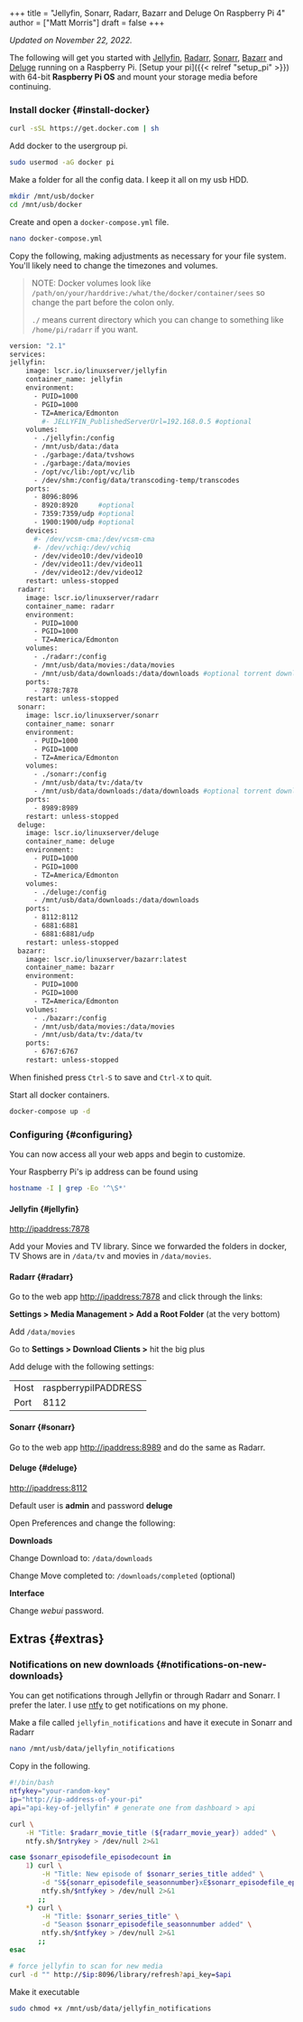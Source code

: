 +++
title = "Jellyfin, Sonarr, Radarr, Bazarr and Deluge On Raspberry Pi 4"
author = ["Matt Morris"]
draft = false
+++

_Updated on November 22, 2022._

The following will get you started with [Jellyfin](https://jellyfin.org/), [Radarr](https://radarr.video/), [Sonarr](https://sonarr.tv/), [Bazarr](https://www.bazarr.media/) and
[Deluge](https://www.deluge-torrent.org/) running on a Raspberry Pi. [Setup your pi]({{< relref "setup_pi" >}}) with 64-bit **Raspberry Pi OS** and
mount your storage media before continuing.


### Install docker {#install-docker}

```bash
curl -sSL https://get.docker.com | sh
```

Add docker to the usergroup pi.

```bash
sudo usermod -aG docker pi
```

Make a folder for all the config data. I keep it all on my usb HDD.

```bash
mkdir /mnt/usb/docker
cd /mnt/usb/docker
```

Create and open a `docker-compose.yml` file.

```bash
nano docker-compose.yml
```

Copy the following, making adjustments as necessary for your file system. You'll
likely need to change the timezones and volumes.

> NOTE: Docker volumes look like `/path/on/your/harddrive:/what/the/docker/container/sees` so change the part before the colon only.
>
> `./` means current directory which you can change to something like `/home/pi/radarr` if you want.

```bash
version: "2.1"
services:
jellyfin:
    image: lscr.io/linuxserver/jellyfin
    container_name: jellyfin
    environment:
      - PUID=1000
      - PGID=1000
      - TZ=America/Edmonton
        #- JELLYFIN_PublishedServerUrl=192.168.0.5 #optional
    volumes:
      - ./jellyfin:/config
      - /mnt/usb/data:/data
      - ./garbage:/data/tvshows
      - ./garbage:/data/movies
      - /opt/vc/lib:/opt/vc/lib
      - /dev/shm:/config/data/transcoding-temp/transcodes
    ports:
      - 8096:8096
      - 8920:8920     #optional
      - 7359:7359/udp #optional
      - 1900:1900/udp #optional
    devices:
      #- /dev/vcsm-cma:/dev/vcsm-cma
      #- /dev/vchiq:/dev/vchiq
      - /dev/video10:/dev/video10
      - /dev/video11:/dev/video11
      - /dev/video12:/dev/video12
    restart: unless-stopped
  radarr:
    image: lscr.io/linuxserver/radarr
    container_name: radarr
    environment:
      - PUID=1000
      - PGID=1000
      - TZ=America/Edmonton
    volumes:
      - ./radarr:/config
      - /mnt/usb/data/movies:/data/movies
      - /mnt/usb/data/downloads:/data/downloads #optional torrent downloads folder
    ports:
      - 7878:7878
    restart: unless-stopped
  sonarr:
    image: lscr.io/linuxserver/sonarr
    container_name: sonarr
    environment:
      - PUID=1000
      - PGID=1000
      - TZ=America/Edmonton
    volumes:
      - ./sonarr:/config
      - /mnt/usb/data/tv:/data/tv
      - /mnt/usb/data/downloads:/data/downloads #optional torrent downloads folder
    ports:
      - 8989:8989
    restart: unless-stopped
  deluge:
    image: lscr.io/linuxserver/deluge
    container_name: deluge
    environment:
      - PUID=1000
      - PGID=1000
      - TZ=America/Edmonton
    volumes:
      - ./deluge:/config
      - /mnt/usb/data/downloads:/data/downloads
    ports:
      - 8112:8112
      - 6881:6881
      - 6881:6881/udp
    restart: unless-stopped
  bazarr:
    image: lscr.io/linuxserver/bazarr:latest
    container_name: bazarr
    environment:
      - PUID=1000
      - PGID=1000
      - TZ=America/Edmonton
    volumes:
      - ./bazarr:/config
      - /mnt/usb/data/movies:/data/movies
      - /mnt/usb/data/tv:/data/tv
    ports:
      - 6767:6767
    restart: unless-stopped
```

When finished press `Ctrl-S` to save and `Ctrl-X` to quit.

Start all docker containers.

```bash
docker-compose up -d
```


### Configuring {#configuring}

You can now access all your web apps and begin to customize.

Your Raspberry Pi's ip address can be found using

```bash
hostname -I | grep -Eo '^\S*'
```


#### Jellyfin {#jellyfin}

<http://ipaddress:7878>

Add your Movies and TV library. Since we forwarded the folders in docker, TV Shows are in `/data/tv` and movies in `/data/movies`.


#### Radarr {#radarr}

Go to the web app <http://ipaddress:7878> and click through the links:

**Settings &gt; Media Management &gt; Add a Root Folder** (at the very bottom)

Add `/data/movies`

Go to **Settings &gt; Download Clients &gt;** hit the big plus

Add deluge with the following settings:

|      |                      |
|------|----------------------|
| Host | raspberrypiIPADDRESS |
| Port | 8112                 |


#### Sonarr {#sonarr}

Go to the web app <http://ipaddress:8989> and do the same as Radarr.


#### Deluge {#deluge}

<http://ipaddress:8112>

Default user is **admin** and password **deluge**

Open Preferences and change the following:

**Downloads**

Change Download to: `/data/downloads`

Change Move completed to: `/downloads/completed` (optional)

**Interface**

Change _webui_ password.


## Extras {#extras}


### Notifications on new downloads {#notifications-on-new-downloads}

You can get notifications through Jellyfin or through Radarr and Sonarr. I prefer the later. I use
[ntfy](https://ntfy.sh/) to get notifications on my phone.

Make a file called `jellyfin_notifications` and have it execute in Sonarr and Radarr

```bash
nano /mnt/usb/data/jellyfin_notifications
```

Copy in the following.

```bash
#!/bin/bash
ntfykey="your-random-key"
ip="http://ip-address-of-your-pi"
api="api-key-of-jellyfin" # generate one from dashboard > api

curl \
    -H "Title: $radarr_movie_title (${radarr_movie_year}) added" \
    ntfy.sh/$ntrykey > /dev/null 2>&1

case $sonarr_episodefile_episodecount in
    1) curl \
        -H "Title: New episode of $sonarr_series_title added" \
        -d "S${sonarr_episodefile_seasonnumber}xE$sonarr_episodefile_episodenumbers $sonarr_episodefile_episodetitles" \
        ntfy.sh/$ntfykey > /dev/null 2>&1
       ;;
    *) curl \
        -H "Title: $sonarr_series_title" \
        -d "Season $sonarr_episodefile_seasonnumber added" \
        ntfy.sh/$ntfykey > /dev/null 2>&1
       ;;
esac

# force jellyfin to scan for new media
curl -d "" http://$ip:8096/library/refresh?api_key=$api
```

Make it executable

```bash
sudo chmod +x /mnt/usb/data/jellyfin_notifications
```
